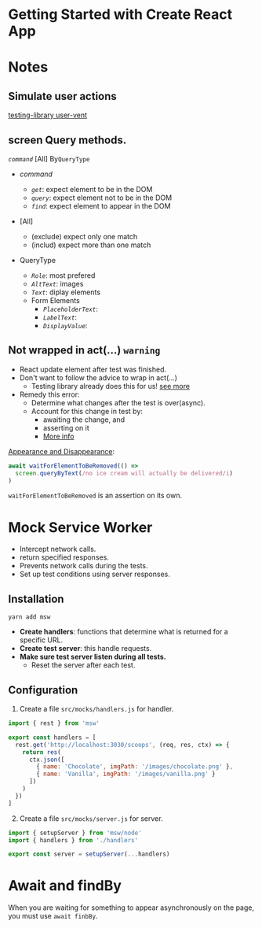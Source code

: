 # Getting Started with Create React App

# Notes

## Simulate user actions
  [testing-library user-vent](https://github.com/testing-library/user-event)

## screen Query methods.

*`command`* [All] By`QueryType`
- *command* 
  - *`get`*: expect element to be in the DOM
  - *`query`*: expect element not to be in the DOM
  - *`find`*: expect element to appear in the DOM

- [All]
  - (exclude) expect only one match
  - (includ) expect more than one match

- QueryType
  - *`Role`*: most prefered
  - *`AltText`*: images
  - *`Text`*: diplay elements
  - Form Elements 
    - *`PlaceholderText`*: 
    - *`LabelText`*: 
    - *`DisplayValue`*: 

## Not wrapped in act(...) **`warning`**
- React update element after test was finished.
- Don't want to follow the advice to wrap in act(...)
  - Testing library already does this for us!
    [see more](https://testing-library.com/docs/preact-testing-library/api/#act)
- Remedy this error:
  - Determine what changes after the test is over(async).
  - Account for this change in test by:
    - awaiting the change, and
    - asserting on it
    - [More info](https://kentcdodds.com/blog/fix-the-not-wrapped-in-act-warning)

[Appearance and Disappearance](https://testing-library.com/docs/guide-disappearance): 
  ```js
  await waitForElementToBeRemoved(() =>
    screen.queryByText(/no ice cream will actually be delivered/i)
  )
  ```
`waitForElementToBeRemoved` is an assertion on its own.

# Mock Service Worker
- Intercept network calls.
- return specified responses.
- Prevents network calls during the tests.
- Set up test conditions using server responses.

## Installation

```shell
yarn add msw
```

- **Create handlers**: functions that determine what is returned for a specific URL.
- **Create test server**: this handle requests.
- **Make sure test server listen during all tests.**
  - Reset the server after each test.

## Configuration
1. Create a file `src/mocks/handlers.js` for handler.
```js
import { rest } from 'msw'

export const handlers = [
  rest.get('http://localhost:3030/scoops', (req, res, ctx) => {
    return res(
      ctx.json([
        { name: 'Chocolate', imgPath: '/images/chocolate.png' },
        { name: 'Vanilla', imgPath: '/images/vanilla.png' }
      ])
    )
  })
]
```

2. Create a file `src/mocks/server.js` for server.
```js
import { setupServer } from 'msw/node'
import { handlers } from './handlers'

export const server = setupServer(...handlers)
```

# Await and findBy
When you are waiting for something to appear asynchronously on the page, you must use `await finbBy`.